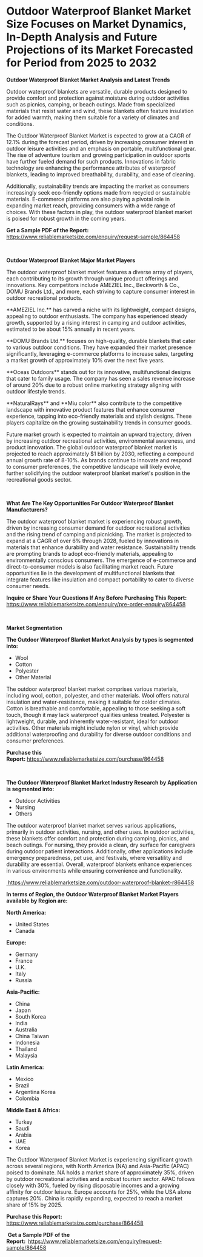 <p><h1>Outdoor Waterproof Blanket Market Size Focuses on Market Dynamics, In-Depth Analysis and Future Projections of its Market Forecasted for Period from 2025 to 2032</h1></p><p><strong>Outdoor Waterproof Blanket Market Analysis and Latest Trends</strong></p>
<p><p>Outdoor waterproof blankets are versatile, durable products designed to provide comfort and protection against moisture during outdoor activities such as picnics, camping, or beach outings. Made from specialized materials that resist water and wind, these blankets often feature insulation for added warmth, making them suitable for a variety of climates and conditions.</p><p>The Outdoor Waterproof Blanket Market is expected to grow at a CAGR of 12.1% during the forecast period, driven by increasing consumer interest in outdoor leisure activities and an emphasis on portable, multifunctional gear. The rise of adventure tourism and growing participation in outdoor sports have further fueled demand for such products. Innovations in fabric technology are enhancing the performance attributes of waterproof blankets, leading to improved breathability, durability, and ease of cleaning.</p><p>Additionally, sustainability trends are impacting the market as consumers increasingly seek eco-friendly options made from recycled or sustainable materials. E-commerce platforms are also playing a pivotal role in expanding market reach, providing consumers with a wide range of choices. With these factors in play, the outdoor waterproof blanket market is poised for robust growth in the coming years.</p></p>
<p><strong>Get a Sample PDF of the Report:&nbsp;</strong> <a href="https://www.reliablemarketsize.com/enquiry/request-sample/864458?utm_campaign=3033&utm_medium=2&utm_source=Github&utm_content=ia&utm_term=15042025&utm_id=outdoor-waterproof-blanket">https://www.reliablemarketsize.com/enquiry/request-sample/864458</a></p>
<p>&nbsp;</p>
<p><strong>Outdoor Waterproof Blanket Major Market Players</strong></p>
<p><p>The outdoor waterproof blanket market features a diverse array of players, each contributing to its growth through unique product offerings and innovations. Key competitors include AMEZIEL Inc., Beckworth & Co., DOMU Brands Ltd., and more, each striving to capture consumer interest in outdoor recreational products.</p><p>**AMEZIEL Inc.** has carved a niche with its lightweight, compact designs, appealing to outdoor enthusiasts. The company has experienced steady growth, supported by a rising interest in camping and outdoor activities, estimated to be about 15% annually in recent years.</p><p>**DOMU Brands Ltd.** focuses on high-quality, durable blankets that cater to various outdoor conditions. They have expanded their market presence significantly, leveraging e-commerce platforms to increase sales, targeting a market growth of approximately 10% over the next five years.</p><p>**Oceas Outdoors** stands out for its innovative, multifunctional designs that cater to family usage. The company has seen a sales revenue increase of around 20% due to a robust online marketing strategy aligning with outdoor lifestyle trends.</p><p>**NaturalRays** and **Miu color** also contribute to the competitive landscape with innovative product features that enhance consumer experience, tapping into eco-friendly materials and stylish designs. These players capitalize on the growing sustainability trends in consumer goods.</p><p>Future market growth is expected to maintain an upward trajectory, driven by increasing outdoor recreational activities, environmental awareness, and product innovation. The global outdoor waterproof blanket market is projected to reach approximately $1 billion by 2030, reflecting a compound annual growth rate of 8-10%. As brands continue to innovate and respond to consumer preferences, the competitive landscape will likely evolve, further solidifying the outdoor waterproof blanket market's position in the recreational goods sector.</p></p>
<p>&nbsp;</p>
<p><strong>What Are The Key Opportunities For Outdoor Waterproof Blanket Manufacturers?</strong></p>
<p><p>The outdoor waterproof blanket market is experiencing robust growth, driven by increasing consumer demand for outdoor recreational activities and the rising trend of camping and picnicking. The market is projected to expand at a CAGR of over 6% through 2028, fueled by innovations in materials that enhance durability and water resistance. Sustainability trends are prompting brands to adopt eco-friendly materials, appealing to environmentally conscious consumers. The emergence of e-commerce and direct-to-consumer models is also facilitating market reach. Future opportunities lie in the development of multifunctional blankets that integrate features like insulation and compact portability to cater to diverse consumer needs.</p></p>
<p><strong>Inquire or Share Your Questions If Any Before Purchasing This Report:</strong> <a href="https://www.reliablemarketsize.com/enquiry/pre-order-enquiry/864458?utm_campaign=3033&utm_medium=2&utm_source=Github&utm_content=ia&utm_term=15042025&utm_id=outdoor-waterproof-blanket">https://www.reliablemarketsize.com/enquiry/pre-order-enquiry/864458</a></p>
<p>&nbsp;</p>
<p><strong>Market Segmentation</strong></p>
<p><strong>The Outdoor Waterproof Blanket Market Analysis by types is segmented into:</strong></p>
<p><ul><li>Wool</li><li>Cotton</li><li>Polyester</li><li>Other Material</li></ul></p>
<p><p>The outdoor waterproof blanket market comprises various materials, including wool, cotton, polyester, and other materials. Wool offers natural insulation and water-resistance, making it suitable for colder climates. Cotton is breathable and comfortable, appealing to those seeking a soft touch, though it may lack waterproof qualities unless treated. Polyester is lightweight, durable, and inherently water-resistant, ideal for outdoor activities. Other materials might include nylon or vinyl, which provide additional waterproofing and durability for diverse outdoor conditions and consumer preferences.</p></p>
<p><strong>Purchase this Report:&nbsp;</strong><a href="https://www.reliablemarketsize.com/purchase/864458?utm_campaign=3033&utm_medium=2&utm_source=Github&utm_content=ia&utm_term=15042025&utm_id=outdoor-waterproof-blanket">https://www.reliablemarketsize.com/purchase/864458</a></p>
<p>&nbsp;</p>
<p><strong>The Outdoor Waterproof Blanket Market Industry Research by Application is segmented into:</strong></p>
<p><ul><li>Outdoor Activities</li><li>Nursing</li><li>Others</li></ul></p>
<p><p>The outdoor waterproof blanket market serves various applications, primarily in outdoor activities, nursing, and other uses. In outdoor activities, these blankets offer comfort and protection during camping, picnics, and beach outings. For nursing, they provide a clean, dry surface for caregivers during outdoor patient interactions. Additionally, other applications include emergency preparedness, pet use, and festivals, where versatility and durability are essential. Overall, waterproof blankets enhance experiences in various environments while ensuring convenience and functionality.</p></p>
<p><a href="https://www.reliablemarketsize.com/outdoor-waterproof-blanket-r864458?utm_campaign=3033&utm_medium=2&utm_source=Github&utm_content=ia&utm_term=15042025&utm_id=outdoor-waterproof-blanket">&nbsp;https://www.reliablemarketsize.com/outdoor-waterproof-blanket-r864458</a></p>
<p><strong>In terms of Region, the Outdoor Waterproof Blanket Market Players available by Region are:</strong></p>
<p>
    <p> <strong> North America: </strong>
        <ul>
            <li>United States</li>
            <li>Canada</li>
        </ul>
        </p> 
    <p> <strong> Europe: </strong>
        <ul>
            <li>Germany</li>
            <li>France</li>
            <li>U.K.</li>
            <li>Italy</li>
            <li>Russia</li>
        </ul>
        </p> 
    <p> <strong> Asia-Pacific: </strong>
        <ul>
            <li>China</li>
            <li>Japan</li>
            <li>South Korea</li>
            <li>India</li>
            <li>Australia</li>
            <li>China Taiwan</li>
            <li>Indonesia</li>
            <li>Thailand</li>
            <li>Malaysia</li>
        </ul>
        </p> 
    <p> <strong> Latin America: </strong>
        <ul>
            <li>Mexico</li>
            <li>Brazil</li>
            <li>Argentina Korea</li>
            <li>Colombia</li>
        </ul>
        </p> 
    <p> <strong> Middle East & Africa: </strong>
        <ul>
            <li>Turkey</li>
            <li>Saudi</li>
            <li>Arabia</li>
            <li>UAE</li>
            <li>Korea</li>
        </ul>
    </p>
    </p>
<p><p>The Outdoor Waterproof Blanket Market is experiencing significant growth across several regions, with North America (NA) and Asia-Pacific (APAC) poised to dominate. NA holds a market share of approximately 35%, driven by outdoor recreational activities and a robust tourism sector. APAC follows closely with 30%, fueled by rising disposable incomes and a growing affinity for outdoor leisure. Europe accounts for 25%, while the USA alone captures 20%. China is rapidly expanding, expected to reach a market share of 15% by 2025.</p></p>
<p><strong>Purchase this Report: </strong><a href="https://www.reliablemarketsize.com/purchase/864458?utm_campaign=3033&utm_medium=2&utm_source=Github&utm_content=ia&utm_term=15042025&utm_id=outdoor-waterproof-blanket">https://www.reliablemarketsize.com/purchase/864458</a></p>
<p>&nbsp;<strong>Get a Sample PDF of the Report:&nbsp;&nbsp;</strong><a href="https://www.reliablemarketsize.com/enquiry/request-sample/864458?utm_campaign=3033&utm_medium=2&utm_source=Github&utm_content=ia&utm_term=15042025&utm_id=outdoor-waterproof-blanket">https://www.reliablemarketsize.com/enquiry/request-sample/864458</a></p>
<p><strong></strong></p>
<p><p></p><p></p><p></p></p>